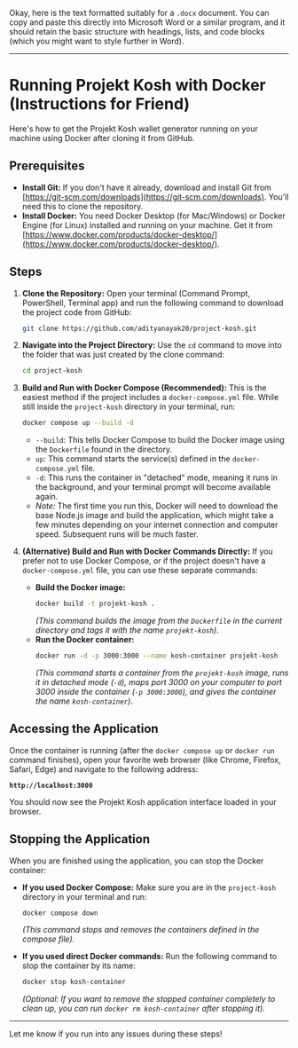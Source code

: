Okay, here is the text formatted suitably for a `.docx` document. You can copy and paste this directly into Microsoft Word or a similar program, and it should retain the basic structure with headings, lists, and code blocks (which you might want to style further in Word).

---

# Running Projekt Kosh with Docker (Instructions for Friend)

Here's how to get the Projekt Kosh wallet generator running on your machine using Docker after cloning it from GitHub.

## Prerequisites

*   **Install Git:** If you don't have it already, download and install Git from [https://git-scm.com/downloads](https://git-scm.com/downloads). You'll need this to clone the repository.
*   **Install Docker:** You need Docker Desktop (for Mac/Windows) or Docker Engine (for Linux) installed and running on your machine. Get it from [https://www.docker.com/products/docker-desktop/](https://www.docker.com/products/docker-desktop/).

## Steps

1.  **Clone the Repository:**
    Open your terminal (Command Prompt, PowerShell, Terminal app) and run the following command to download the project code from GitHub:
    ```bash
    git clone https://github.com/adityanayak20/project-kosh.git
    ```

2.  **Navigate into the Project Directory:**
    Use the `cd` command to move into the folder that was just created by the clone command:
    ```bash
    cd project-kosh
    ```

3.  **Build and Run with Docker Compose (Recommended):**
    This is the easiest method if the project includes a `docker-compose.yml` file. While still inside the `project-kosh` directory in your terminal, run:
    ```bash
    docker compose up --build -d
    ```
    *   `--build`: This tells Docker Compose to build the Docker image using the `Dockerfile` found in the directory.
    *   `up`: This command starts the service(s) defined in the `docker-compose.yml` file.
    *   `-d`: This runs the container in "detached" mode, meaning it runs in the background, and your terminal prompt will become available again.
    *   *Note:* The first time you run this, Docker will need to download the base Node.js image and build the application, which might take a few minutes depending on your internet connection and computer speed. Subsequent runs will be much faster.

4.  **(Alternative) Build and Run with Docker Commands Directly:**
    If you prefer not to use Docker Compose, or if the project doesn't have a `docker-compose.yml` file, you can use these separate commands:
    *   **Build the Docker image:**
        ```bash
        docker build -t projekt-kosh .
        ```
        *(This command builds the image from the `Dockerfile` in the current directory and tags it with the name `projekt-kosh`)*.
    *   **Run the Docker container:**
        ```bash
        docker run -d -p 3000:3000 --name kosh-container projekt-kosh
        ```
        *(This command starts a container from the `projekt-kosh` image, runs it in detached mode (`-d`), maps port 3000 on your computer to port 3000 inside the container (`-p 3000:3000`), and gives the container the name `kosh-container`)*.

## Accessing the Application

Once the container is running (after the `docker compose up` or `docker run` command finishes), open your favorite web browser (like Chrome, Firefox, Safari, Edge) and navigate to the following address:

**`http://localhost:3000`**

You should now see the Projekt Kosh application interface loaded in your browser.

## Stopping the Application

When you are finished using the application, you can stop the Docker container:

*   **If you used Docker Compose:**
    Make sure you are in the `project-kosh` directory in your terminal and run:
    ```bash
    docker compose down
    ```
    *(This command stops and removes the containers defined in the compose file).*

*   **If you used direct Docker commands:**
    Run the following command to stop the container by its name:
    ```bash
    docker stop kosh-container
    ```
    *(Optional: If you want to remove the stopped container completely to clean up, you can run `docker rm kosh-container` after stopping it).*

---

Let me know if you run into any issues during these steps!